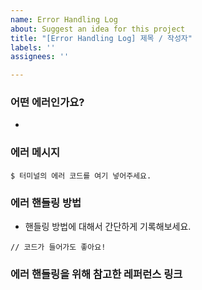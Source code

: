 ```yaml
---
name: Error Handling Log
about: Suggest an idea for this project
title: "[Error Handling Log] 제목 / 작성자"
labels: ''
assignees: ''

---
```


### **어떤 에러인가요?**

- 

### **에러 메시지**

```
$ 터미널의 에러 코드를 여기 넣어주세요.
```

### **에러 핸들링 방법**

- 핸들링 방법에 대해서 간단하게 기록해보세요.

`// 코드가 들어가도 좋아요!`

### **에러 핸들링을 위해 참고한 레퍼런스 링크**
